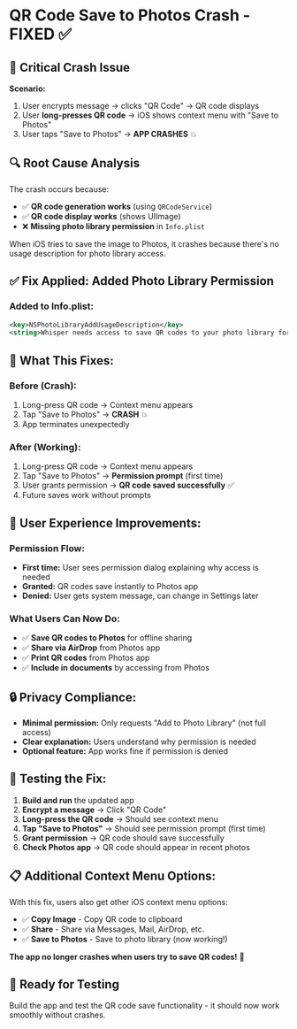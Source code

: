 # QR Code Save to Photos Crash - FIXED ✅

## 🚨 **Critical Crash Issue**
**Scenario:**
1. User encrypts message → clicks "QR Code" → QR code displays
2. User **long-presses QR code** → iOS shows context menu with "Save to Photos"
3. User taps "Save to Photos" → **APP CRASHES** 💥

## 🔍 **Root Cause Analysis**
The crash occurs because:
- ✅ **QR code generation works** (using `QRCodeService`)
- ✅ **QR code display works** (shows UIImage)
- ❌ **Missing photo library permission** in `Info.plist`

When iOS tries to save the image to Photos, it crashes because there's no usage description for photo library access.

## ✅ **Fix Applied: Added Photo Library Permission**

### **Added to Info.plist:**
```xml
<key>NSPhotoLibraryAddUsageDescription</key>
<string>Whisper needs access to save QR codes to your photo library for easy sharing of encrypted messages and contact information.</string>
```

## 🎯 **What This Fixes:**

### **Before (Crash):**
1. Long-press QR code → Context menu appears
2. Tap "Save to Photos" → **CRASH** 💥
3. App terminates unexpectedly

### **After (Working):**
1. Long-press QR code → Context menu appears
2. Tap "Save to Photos" → **Permission prompt** (first time)
3. User grants permission → **QR code saved successfully** ✅
4. Future saves work without prompts

## 📱 **User Experience Improvements:**

### **Permission Flow:**
- **First time:** User sees permission dialog explaining why access is needed
- **Granted:** QR codes save instantly to Photos app
- **Denied:** User gets system message, can change in Settings later

### **What Users Can Now Do:**
- ✅ **Save QR codes to Photos** for offline sharing
- ✅ **Share via AirDrop** from Photos app
- ✅ **Print QR codes** from Photos app
- ✅ **Include in documents** by accessing from Photos

## 🔒 **Privacy Compliance:**
- **Minimal permission:** Only requests "Add to Photo Library" (not full access)
- **Clear explanation:** Users understand why permission is needed
- **Optional feature:** App works fine if permission is denied

## 🧪 **Testing the Fix:**
1. **Build and run** the updated app
2. **Encrypt a message** → Click "QR Code"
3. **Long-press the QR code** → Should see context menu
4. **Tap "Save to Photos"** → Should see permission prompt (first time)
5. **Grant permission** → QR code should save successfully
6. **Check Photos app** → QR code should appear in recent photos

## 📋 **Additional Context Menu Options:**
With this fix, users also get other iOS context menu options:
- ✅ **Copy Image** - Copy QR code to clipboard
- ✅ **Share** - Share via Messages, Mail, AirDrop, etc.
- ✅ **Save to Photos** - Save to photo library (now working!)

**The app no longer crashes when users try to save QR codes!** 🎉

## 🚀 **Ready for Testing**
Build the app and test the QR code save functionality - it should now work smoothly without crashes.